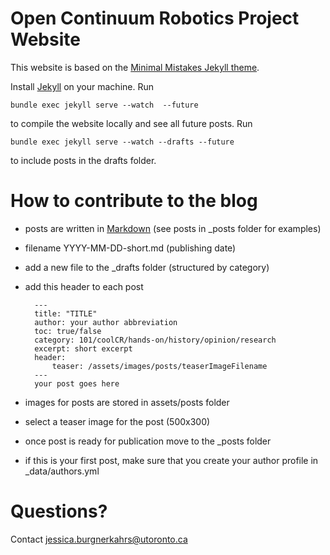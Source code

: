 # Open Continuum Robotics Project Website
This website is based on the [Minimal Mistakes Jekyll theme](https://github.com/mmistakes/minimal-mistakes).

Install [Jekyll](https://jekyllrb.com/) on your machine. Run

    bundle exec jekyll serve --watch  --future 

to compile the website locally and see all future posts. Run

    bundle exec jekyll serve --watch --drafts --future

to include posts in the drafts folder.

# How to contribute to the blog
- posts are written in [Markdown](https://www.markdownguide.org/basic-syntax/) (see posts in _posts folder for examples)
- filename YYYY-MM-DD-short.md (publishing date)
- add a new file to the _drafts folder (structured by category)
- add this header to each post

        ---
        title: "TITLE"
        author: your author abbreviation
        toc: true/false
        category: 101/coolCR/hands-on/history/opinion/research
        excerpt: short excerpt
        header:
            teaser: /assets/images/posts/teaserImageFilename
        ---
        your post goes here

- images for posts are stored in assets/posts folder
- select a teaser image for the post (500x300)
- once post is ready for publication move to the _posts folder
- if this is your first post, make sure that you create your author profile in _data/authors.yml

# Questions?
Contact jessica.burgnerkahrs@utoronto.ca
